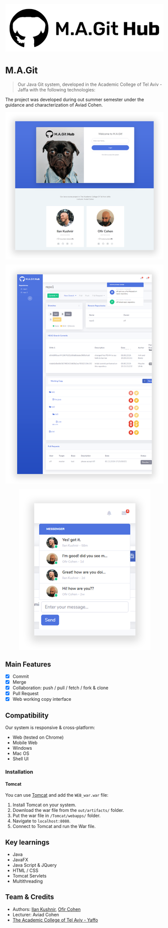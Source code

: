 <div align="center">

![](Design/MAGit-Logo.png)

</div>

# M.A.Git
> Our Java Git system, developed in the Academic College of Tel Aviv - Jaffa with the following technologies:


The project was developed during out summer semester under the guidance and characterization of Aviad Cohen.

<div align="center">

![Login page](Design/Demo-Login.png)

![Main system control panel](Design/Demo-System.png)

![Chat feature](Design/Demo-Chat.png)

</div>

## Main Features

- [x] Commit
- [x] Merge
- [x] Collaboration: push / pull / fetch / fork & clone
- [x] Pull Request
- [x] Web working copy interface

## Compatibility

Our system is responsive & cross-platform:
- Web (tested on Chrome)
- Mobile Web
- Windows
- Mac OS
- Shell UI

### Installation

#### Tomcat
You can use [Tomcat](http://tomcat.apache.org/) and add the `WEB_war.war` file:

1. Install Tomcat on your system.
2. Download the war file from the ```out/artifacts/``` folder.
3. Put the war file in ```/Tomcat/webapps/``` folder.
4. Navigate to `localhost:8080`.
5. Connect to Tomcat and run the War file.

## Key learnings

- Java
- JavaFX
- Java Script & JQuery
- HTML / CSS
- Tomcat Servlets
- Multithreading

## Team & Credits

- Authors: <a href="mailto:ilan.kushnir@gmail.com" target="_blank">Ilan Kushnir</a>, <a href="mailto:ofir5300@gmail.com" target="_blank">Ofir Cohen</a>
- Lecturer: Aviad Cohen
- <a href="https://www.mta.ac.il/" target="_blank">The Academic College of Tel Aviv - Yaffo</a>
